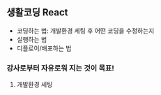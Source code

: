 ## 생활코딩 React
- 코딩하는 법: 개발환경 세팅 후 어떤 코딩을 수정하는지
- 실행하는 법
- 디플로이/배포하는 법

### 강사로부터 자유로워 지는 것이 목표!

1. 개발환경 세팅
